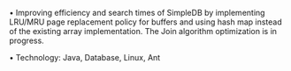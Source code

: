 • Improving efficiency and search times of SimpleDB by implementing LRU/MRU page replacement policy for buffers and using hash map instead of the existing array implementation. The Join algorithm optimization is in progress.

• Technology: Java, Database, Linux, Ant
